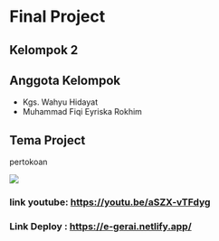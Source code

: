 
# Final Project
## Kelompok 2

## Anggota Kelompok

- Kgs. Wahyu Hidayat
- Muhammad Fiqi Eyriska Rokhim

## Tema Project

pertokoan

<img src="https://snapWONDERS.com/my/images/for/convert/ref/9ea384870f-699434-63ceb113ab348/erd.jpg">

### link youtube: https://youtu.be/aSZX-vTFdyg

### Link Deploy : https://e-gerai.netlify.app/